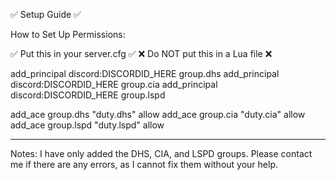 ✅ Setup Guide ✅

How to Set Up Permissions:

✅ Put this in your server.cfg ✅
❌ Do NOT put this in a Lua file ❌

add_principal discord:DISCORDID_HERE group.dhs
add_principal discord:DISCORDID_HERE group.cia
add_principal discord:DISCORDID_HERE group.lspd

add_ace group.dhs "duty.dhs" allow
add_ace group.cia "duty.cia" allow
add_ace group.lspd "duty.lspd" allow

---------------------------------------------------------------------------------------------------------------------------------------------------------------------

Notes:
I have only added the DHS, CIA, and LSPD groups. Please contact me if there are any errors, as I cannot fix them without your help.
